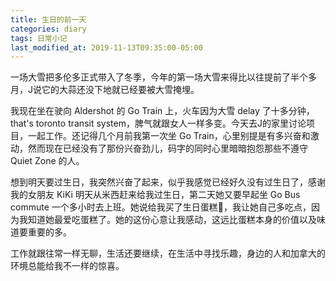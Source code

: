 ```yaml
---
title: 生日的前一天
categories: diary
tags: 日常小记
last_modified_at: 2019-11-13T09:35:00-05:00
---
```


一场大雪把多伦多正式带入了冬季，今年的第一场大雪来得比以往提前了半个多月，J说它的大蒜还没下地就已经要被大雪掩埋。

我现在坐在驶向 Aldershot 的 Go Train 上，火车因为大雪 delay 了十多分钟，that's toronto transit system，脾气就跟女人一样多变。今天去J的家里讨论项目，一起工作。还记得几个月前我第一次坐 Go Train，心里别提是有多兴奋和激动，然而现在已经没有了那份兴奋劲儿，码字的同时心里暗暗抱怨那些不遵守 Quiet Zone 的人。

想到明天要过生日，我突然兴奋了起来，似乎我感觉已经好久没有过生日了，感谢我的女朋友 KiKi 明天从米西赶来给我过生日，第二天她又要早起坐 Go Bus commute 一个多小时去上班。她说给我买了生日蛋糕🍰，我让她自己多吃点，因为我知道她最爱吃蛋糕了。她的这份心意让我感动，这远比蛋糕本身的价值以及味道要重要的多。

工作就跟往常一样无聊，生活还要继续，在生活中寻找乐趣，身边的人和加拿大的环境总能给我不一样的惊喜。
